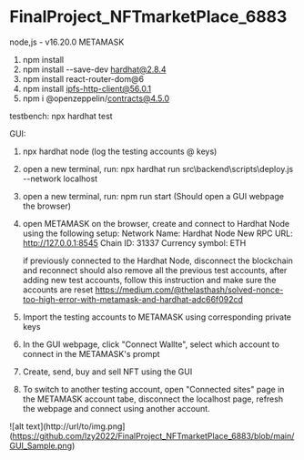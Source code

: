 # FinalProject_NFTmarketPlace_6883
 
 node,js - v16.20.0
 METAMASK
 
 
1. npm install
2. npm install --save-dev hardhat@2.8.4
3. npm install react-router-dom@6
4. npm install ipfs-http-client@56.0.1
5. npm i @openzeppelin/contracts@4.5.0

testbench:
 npx hardhat test
 
GUI:
 1. npx hardhat node     (log the testing accounts @ keys)
 2. open a new terminal, run: npx hardhat run src\backend\scripts\deploy.js --network localhost
 3. open a new terminal, run: npm run start     (Should open a GUI webpage the browser)
 4. open METAMASK on the browser, create and connect to Hardhat Node using the following setup:
     Network Name: Hardhat Node
     New RPC URL: http://127.0.0.1:8545
     Chain ID: 31337
     Currency symbol: ETH
 
     if previously connected to the Hardhat Node, disconnect the blockchain and reconnect
     should also remove all the previous test accounts, after adding new test accounts, follow this instruction and make sure the 
     accounts are reset 
     https://medium.com/@thelasthash/solved-nonce-too-high-error-with-metamask-and-hardhat-adc66f092cd
 5. Import the testing accounts to METAMASK using corresponding private keys
 6. In the GUI webpage, click "Connect Wallte", select which account to connect in the METAMASK's prompt
 7. Create, send, buy and sell NFT using the GUI
 8. To switch to another testing account, open "Connected sites" page in the METAMASK account tabe, disconnect the localhost page, refresh the webpage and connect using another account. 

![alt text](http://url/to/img.png](https://github.com/lzy2022/FinalProject_NFTmarketPlace_6883/blob/main/GUI_Sample.png)

